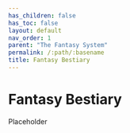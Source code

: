 ```yaml
---
has_children: false
has_toc: false
layout: default
nav_order: 1
parent: "The Fantasy System"
permalink: /:path/:basename
title: Fantasy Bestiary
---
```


# Fantasy Bestiary

Placeholder


